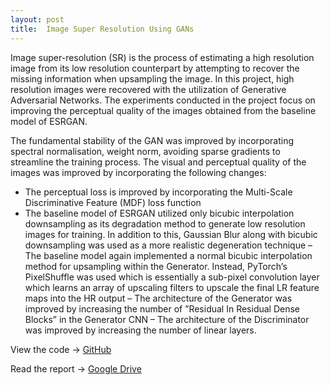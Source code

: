 ```yaml
---
layout: post
title:  Image Super Resolution Using GANs
---
```


Image super-resolution (SR) is the process of estimating a high resolution image from its low resolution counterpart by attempting to recover the missing information when upsampling the image. In this project, high resolution images were recovered with the utilization of Generative Adversarial Networks. The experiments conducted in the project focus on improving the perceptual quality of the images obtained from the baseline model of ESRGAN. 

The fundamental stability of the GAN was improved by incorporating spectral normalisation, weight norm, avoiding sparse gradients to streamline the training process. The visual and perceptual quality of the images was improved by incorporating the following changes:
- The perceptual loss is improved by incorporating the Multi-Scale Discriminative Feature (MDF) loss function
- The baseline model of ESRGAN utilized only bicubic interpolation downsampling as its degradation method to generate low resolution images for training. In addition to this, Gaussian Blur along with bicubic downsampling was used as a more realistic degeneration technique
– The baseline model again implemented a normal bicubic interpolation method for upsampling within the Generator. Instead, PyTorch’s PixelShuffle was used which is essentially a sub-pixel convolution layer which learns an array of upscaling filters to upscale the final LR feature maps into the HR output
– The architecture of the Generator was improved by increasing the number of ”Residual In Residual Dense Blocks” in the Generator CNN
– The architecture of the Discriminator was improved by increasing the number of linear layers.

View the code -> [GitHub](https://github.com/rashmip98/Image-Super-Resolution-Using-Modified-ESRGAN)

Read the report -> [Google Drive](https://drive.google.com/file/d/1rx0-YSg8xh8GbWJXlbv239dbunERvgus/view)
